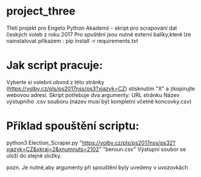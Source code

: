 
# project_three
Třetí projekt pro Engeto Python Akademii - skript pro scrapování dat českých voleb z roku 2017
Pro spuštění jsou nutné externí balíky,které lze nainstalovat příkazem : pip install -r requirements.txt

# Jak script pracuje:
Vyberte si volební obvod z této stránky (https://volby.cz/pls/ps2017nss/ps3?xjazyk=CZ) stisknutím "X"  a zkopirujte webovou adresi.
Skript potřebuje dva argumenty:
  URL stránku
  Název výstupního .csv souboru (název musí být kompletní včetně koncovky.csv)

# Příklad spouštění scriptu:

python3 Election_Scraper.py "https://volby.cz/pls/ps2017nss/ps32?xjazyk=CZ&xkraj=2&xnumnuts=2102" "beroun.csv"
Výstupní soubor se uloží do stejné složky.

pozn. Je nutné,aby argumenty při spouštění byly uvedeny v uvozovkách
